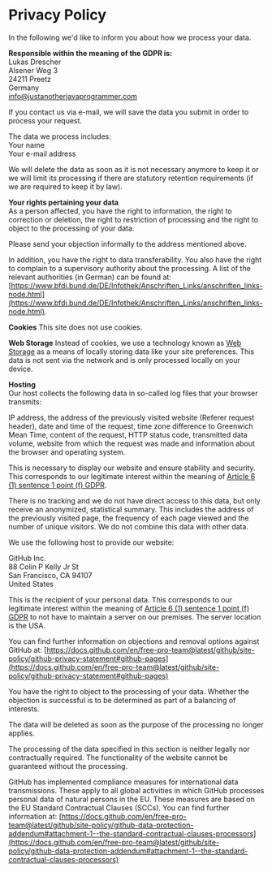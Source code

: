 # Privacy Policy

In the following we'd like to inform you about how we process your data.

**Responsible within the meaning of the GDPR is:**  
Lukas Drescher  
Alsener Weg 3  
24211 Preetz  
Germany  
<info@justanotherjavaprogrammer.com>

If you contact us via e-mail, we will save the data you submit in order to process your request.

The data we process includes:  
Your name  
Your e-mail address

We will delete the data as soon as it is not necessary anymore to keep it or we will limit its processing if there are statutory retention requirements (if we are required to keep it by law).

**Your rights pertaining your data**  
As a person affected, you have the right to information, the right to correction or deletion, the right to restriction of processing and the right to object to the processing of your data.

Please send your objection informally to the address mentioned above.

In addition, you have the right to data transferability. You also have the right to complain to a supervisory authority about the processing. A list of the relevant authorities (in German) can be found at: [https://www.bfdi.bund.de/DE/Infothek/Anschriften_Links/anschriften_links-node.html](https://www.bfdi.bund.de/DE/Infothek/Anschriften_Links/anschriften_links-node.html).

**Cookies**
This site does not use cookies.

**Web Storage**
Instead of cookies, we use a technology known as [Web Storage](https://developer.mozilla.org/en-US/docs/Web/API/Web_Storage_API) as a means of locally storing data like your site preferences. This data is not sent via the network and is only processed locally on your device.

**Hosting**  
Our host collects the following data in so-called log files that your browser transmits:

IP address, the address of the previously visited website (Referer request header), date and time of the request, time zone difference to Greenwich Mean Time, content of the request, HTTP status code, transmitted data volume, website from which the request was made and information about the browser and operating system.

This is necessary to display our website and ensure stability and security. This corresponds to our legitimate interest within the meaning of [Article 6 (1) sentence 1 point (f) GDPR](https://gdpr.eu/article-6-how-to-process-personal-data-legally/).

There is no tracking and we do not have direct access to this data, but only receive an anonymized, statistical summary. This includes the address of the previously visited page, the frequency of each page viewed and the number of unique visitors. We do not combine this data with other data.

We use the following host to provide our website:

GitHub Inc.  
88 Colin P Kelly Jr St  
San Francisco, CA 94107  
United States

This is the recipient of your personal data. This corresponds to our legitimate interest within the meaning of [Article 6 (1) sentence 1 point (f) GDPR](https://gdpr.eu/article-6-how-to-process-personal-data-legally/) to not have to maintain a server on our premises. The server location is the USA.

You can find further information on objections and removal options against GitHub at: [https://docs.github.com/en/free-pro-team@latest/github/site-policy/github-privacy-statement#github-pages](https://docs.github.com/en/free-pro-team@latest/github/site-policy/github-privacy-statement#github-pages)

You have the right to object to the processing of your data. Whether the objection is successful is to be determined as part of a balancing of interests.

The data will be deleted as soon as the purpose of the processing no longer applies.

The processing of the data specified in this section is neither legally nor contractually required. The functionality of the website cannot be guaranteed without the processing.

GitHub has implemented compliance measures for international data transmissions. These apply to all global activities in which GitHub processes personal data of natural persons in the EU. These measures are based on the EU Standard Contractual Clauses (SCCs). You can find further information at: [https://docs.github.com/en/free-pro-team@latest/github/site-policy/github-data-protection-addendum#attachment-1--the-standard-contractual-clauses-processors](https://docs.github.com/en/free-pro-team@latest/github/site-policy/github-data-protection-addendum#attachment-1--the-standard-contractual-clauses-processors)

<!-- [open privacy by opr.vc](https://opr.vc) -->
